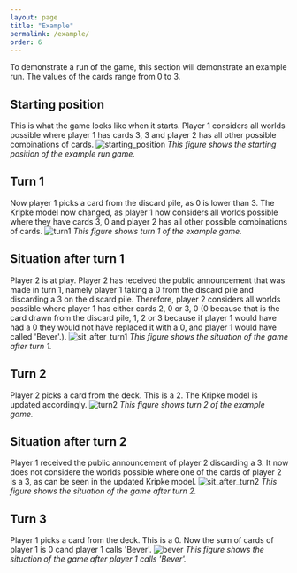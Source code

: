 ```yaml
---
layout: page
title: "Example"
permalink: /example/
order: 6
---
```

To demonstrate a run of the game, this section will demonstrate an example run. The values of the cards range from 0 to 3.

## Starting position
This is what the game looks like when it starts. Player 1 considers all worlds possible where player 1 has cards 3, 3 and player 2 has all other possible combinations of cards. 
![starting_position](/images/ex_starting_position.png)
   *This figure shows the starting position of the example run game.*

## Turn 1
Now player 1 picks a card from the discard pile, as 0 is lower than 3. The Kripke model now changed, as player 1 now considers all worlds possible where they have cards 3, 0 and player 2 has all other possible combinations of cards.
![turn1](/images/ex_player1_turn1.png)
   *This figure shows turn 1 of the example game.*

## Situation after turn 1
Player 2 is at play. Player 2 has received the public announcement that was made in turn 1, namely player 1 taking a 0 from the discard pile and discarding a 3 on the discard pile. Therefore, player 2 considers all worlds possible where player 1 has either cards 2, 0 or 3, 0 (0 because that is the card drawn from the discard pile, 1, 2 or 3 because if player 1 would have had a 0 they would not have replaced it with a 0, and player 1 would have called 'Bever'.).
![sit_after_turn1](/images/ex_sit_after_turn1.png)
   *This figure shows the situation of the game after turn 1.*

## Turn 2
Player 2 picks a card from the deck. This is a 2. The Kripke model is updated accordingly.
![turn2](/images/ex_turn2.png)
   *This figure shows turn 2 of the example game.*

## Situation after turn 2
Player 1 received the public announcement of player 2 discarding a 3. It now does not considere the worlds possible where one of the cards of player 2 is a 3, as can be seen in the updated Kripke model.
![sit_after_turn2](/images/ex_sit_after_turn2.png)
   *This figure shows the situation of the game after turn 2.*

## Turn 3
Player 1 picks a card from the deck. This is a 0. Now the sum of cards of player 1 is 0 cand player 1 calls 'Bever'.
![bever](/images/ex_bever.png)
   *This figure shows the situation of the game after player 1 calls 'Bever'.*